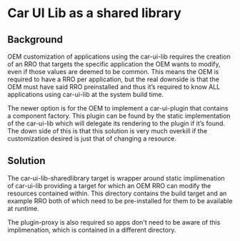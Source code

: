# Car UI Lib as a shared library

## Background
OEM customization of applications using the car-ui-lib requires the creation of an RRO that targets the specific application the OEM wants to modify, even if those values are deemed to be common. This means the OEM is required to have a RRO per application, but the real downside is that the OEM must have said RRO preinstalled and thus it’s required to know ALL applications using car-ui-lib at the system build time.

The newer option is for the OEM to implement a car-ui-plugin that contains a component factory. This plugin can be found by the static implementation of the car-ui-lib which will delegate its rendering to the plugin if it’s found. The down side of this is that this solution is very much overkill if the customization desired is just that of changing a resource.

## Solution
The car-ui-lib-sharedlibrary target is wrapper around static implimenation of car-ui-lib providing a target for which an OEM RRO can modify the resources contained within. This directory contains the build target and an example RRO both of which need to be pre-installed for them to be available at runtime.

The plugin-proxy is also required so apps don't need to be aware of this implimenation, which is contained in a different directory.
